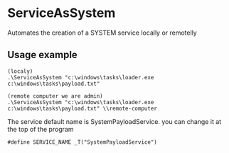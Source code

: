 # ServiceAsSystem
Automates the creation of a SYSTEM service locally or remotelly

## Usage example

```
(localy)
.\ServiceAsSystem "c:\windows\tasks\loader.exe c:\windows\tasks\payload.txt"

(remote computer we are admin)
.\ServiceAsSystem "c:\windows\tasks\loader.exe c:\windows\tasks\payload.txt" \\remote-computer
```

The service default name is SystemPayloadService. you can change it at the top of the program

```
#define SERVICE_NAME _T("SystemPayloadService")
```
